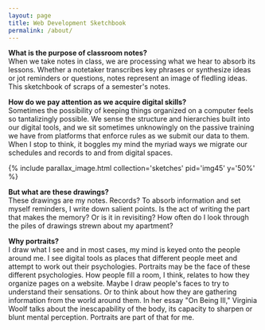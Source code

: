 ```yaml
---
layout: page
title: Web Development Sketchbook
permalink: /about/
---
```


**What is the purpose of classroom notes?**   
When we take notes in class, we are processing what we hear to absorb its lessons. Whether a notetaker transcribes key phrases or synthesize ideas or jot reminders or questions, notes represent an image of fledling ideas. This sketchbook of scraps of a semester's notes.  

**How do we pay attention as we acquire digital skills?**  
Sometimes the possibility of keeping things organized on a computer feels so tantalizingly possible. We sense the structure and hierarchies built into our digital tools, and we sit sometimes unknowingly on the passive training we have from platforms that enforce rules as we submit our data to them. When I stop to think, it boggles my mind the myriad ways we migrate our schedules and records to and from digital spaces.

{% include parallax_image.html collection='sketches' pid='img45' y='50%' %}

**But what are these drawings?**  
These drawings are my notes. Records? To absorb information and set myself reminders, I write down salient points. Is the act of writing the part that makes the memory? Or is it in revisiting? How often do I look through the piles of drawings strewn about my apartment?

**Why portraits?**  
I draw what I see and in most cases, my mind is keyed onto the people around me. I see digital tools as places that different people meet and attempt to work out their psychologies. Portraits may be the face of these different psychologies. How people fill a room, I think, relates to how they organize pages on a website. Maybe I draw people's faces to try to understand their sensations. Or to think about how they are gathering information from the world around them. In her essay "On Being Ill," Virginia Woolf talks about the inescapability of the body, its capacity to sharpen or blunt mental perception. Portraits are part of that for me. 